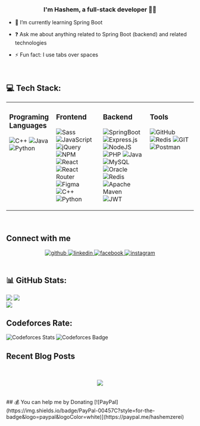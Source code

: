 
### <div align="center">I'm Hashem, a full-stack developer 👨‍💻 </div>  
  

- 🌱 I’m currently learning Spring Boot   
  

- ❓ Ask me about anything related to Spring Boot (backend) and related technologies  
  

- ⚡ Fun fact: I use tabs over spaces  
  

<br/>  


##  💻 Tech Stack: 
<table><tr><td valign="top" width="25%">

### Programing Languages
![C++](https://img.shields.io/badge/c++-%2300599C.svg?style=for-the-badge&logo=c%2B%2B&logoColor=white) 
![Java](https://img.shields.io/badge/java-%23ED8B00.svg?style=for-the-badge&logo=java&logoColor=white)
![Python](https://img.shields.io/badge/python-3670A0?style=for-the-badge&logo=python&logoColor=ffdd54)   

</td><td valign="top" width="25%">

### Frontend  
![Sass](https://img.shields.io/badge/sass-f8a5c2?style=for-the-badge&logo=Sass&logoColor=white)
![JavaScript](https://img.shields.io/badge/javascript-%23323330.svg?style=for-the-badge&logo=javascript&logoColor=%23F7DF1E)
![jQuery](https://img.shields.io/badge/jquery-%230769AD.svg?style=for-the-badge&logo=jquery&logoColor=white) 
![NPM](https://img.shields.io/badge/NPM-%23000000.svg?style=for-the-badge&logo=npm&logoColor=white)  
![React](https://img.shields.io/badge/react-%2320232a.svg?style=for-the-badge&logo=react&logoColor=%2361DAFB)  
![React Router](https://img.shields.io/badge/React_Router-CA4245?style=for-the-badge&logo=react-router&logoColor=white) 	
![Figma](https://img.shields.io/badge/figma-%23F24E1E.svg?style=for-the-badge&logo=figma&logoColor=white)  
 ![C++](https://img.shields.io/badge/c++-%2300599C.svg?style=for-the-badge&logo=c%2B%2B&logoColor=white) 
 ![Python](https://img.shields.io/badge/python-3670A0?style=for-the-badge&logo=python&logoColor=ffdd54)   

</td><td valign="top" width="25%">



### Backend  

![SpringBoot](https://img.shields.io/badge/SpringBoot-6DB33F?style=for-the-badge&logo=Spring&logoColor=white)
![Express.js](https://img.shields.io/badge/express.js-%23404d59.svg?style=for-the-badge&logo=express&logoColor=%2361DAFB)
![NodeJS](https://img.shields.io/badge/node.js-6DA55F?style=for-the-badge&logo=node.js&logoColor=white)
![PHP](https://img.shields.io/badge/php-%23777BB4.svg?style=for-the-badge&logo=php&logoColor=white)
![Java](https://img.shields.io/badge/java-%23ED8B00.svg?style=for-the-badge&logo=java&logoColor=white)
![MySQL](https://img.shields.io/badge/mysql-%2300f.svg?style=for-the-badge&logo=mysql&logoColor=white)
![Oracle](https://img.shields.io/badge/Oracle-FF0000?style=for-the-badge&logo=Oracle&logoColor=white)
![Redis](https://img.shields.io/badge/Redis-A41E11?style=for-the-badge&logo=Redis&logoColor=white)
![Apache Maven](https://img.shields.io/badge/Apache%20Maven-C71A36?style=for-the-badge&logo=Apache%20Maven&logoColor=white)
![JWT](https://img.shields.io/badge/JWT-black?style=for-the-badge&logo=JSON%20web%20tokens) 

</td><td valign="top" width="25%">



### Tools  
![GitHub](https://img.shields.io/badge/GitHub-%23121011.svg?style=for-the-badge&logo=github&logoColor=white)
![Redis](https://img.shields.io/badge/Redis-A41E11?style=for-the-badge&logo=Redis&logoColor=white)
![GIT](https://img.shields.io/badge/Git-fc6d26?style=for-the-badge&logo=git&logoColor=white)
![Postman](https://img.shields.io/badge/Postman-FF6C37?style=for-the-badge&logo=postman&logoColor=white)
</td></tr></table>  

<br/>  


## Connect with me  
<div align="center">
<a href="https://github.com/https://github.com/HashemGhanim" target="_blank">
<img src=https://img.shields.io/badge/github-%2324292e.svg?&style=for-the-badge&logo=github&logoColor=white alt=github style="margin-bottom: 5px;" />
</a>
<a href="https://linkedin.com/in/https://www.linkedin.com/in/hashem-zerei-b95b30244/" target="_blank">
<img src=https://img.shields.io/badge/linkedin-%231E77B5.svg?&style=for-the-badge&logo=linkedin&logoColor=white alt=linkedin style="margin-bottom: 5px;" />
</a>
<a href="https://www.facebook.com/https://www.facebook.com/hachem.zerei/" target="_blank">
<img src=https://img.shields.io/badge/facebook-%232E87FB.svg?&style=for-the-badge&logo=facebook&logoColor=white alt=facebook style="margin-bottom: 5px;" />
</a>
<a href="https://instagram.com/https://www.instagram.com/hashem.ghanim/?hl=ar" target="_blank">
<img src=https://img.shields.io/badge/instagram-%23000000.svg?&style=for-the-badge&logo=instagram&logoColor=white alt=instagram style="margin-bottom: 5px;" />
</a>  
</div>  
  

<br/>  


## 📊 GitHub Stats:  
  ![](https://github-readme-stats.vercel.app/api?username=HashemGhanim&theme=default&hide_border=true&include_all_commits=true&count_private=true)
  ![](https://github-readme-stats.vercel.app/api/top-langs/?username=HashemGhanim&theme=default&hide_border=true&include_all_commits=true&count_private=true&layout=compact)<br/>
  ![](https://github-readme-streak-stats.herokuapp.com/?user=HashemGhanim&theme=default&hide_border=true)


## Codeforces Rate:
![Codeforces Stats](https://codeforces-readme-stats.vercel.app/api/card?username=HashemGhanim)
![Codeforces Badge](https://codeforces-readme-stats.vercel.app/api/badge?username=HashemGhanim)

## Recent Blog Posts  
  

<br/>  

  

<br/>  

<div align="center">
<img src="https://komarev.com/ghpvc/?username=HashemGhanim&&style=flat-square" align="center" />
</div>  
  

<br/>  

<br/>  
## 💰 You can help me by Donating
  [![PayPal](https://img.shields.io/badge/PayPal-00457C?style=for-the-badge&logo=paypal&logoColor=white)](https://paypal.me/hashemzerei) 





